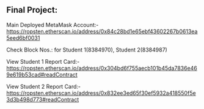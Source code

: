 ## Final Project:

Main Deployed MetaMask Account:- https://ropsten.etherscan.io/address/0x84c28bd1e65ebf43602267b0613ea5eed6bf0031

Check Block Nos.: for Student 1(8384970), Student 2(8384987)

View Student 1 Report Card:- https://ropsten.etherscan.io/address/0x304bd6f755aecb101b45da7836e469e619b53cad#readContract

View Student 2 Report Card:- https://ropsten.etherscan.io/address/0x832ee3ed65f30ef5932a418550f5e3d3b498d773#readContract






